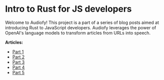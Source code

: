 # Intro to Rust for JS developers

Welcome to Audiofy! This project is a part of a series of blog posts aimed at introducing Rust to JavaScript developers. Audiofy leverages the power of OpenAI's language models to transform articles from URLs into speech.


**Articles:** 

- [Part 1](https://www.sadry.dev/articles/intro-to-rust-for-js-devs-part-1)
- [Part 2](https://www.sadry.dev/articles/intro-to-rust-for-js-devs-part-2)
- [Part 3](https://www.sadry.dev/articles/intro-to-rust-for-js-devs-part-3)
- [Part 4](https://www.sadry.dev/articles/intro-to-rust-for-js-devs-part-4)
- [Part 5](https://www.sadry.dev/articles/intro-to-rust-for-js-devs-part-5)

